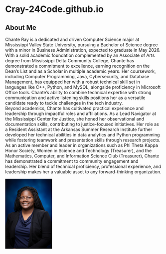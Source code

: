 # Cray-24Code.github.io

<h2>About Me</h2>
<p>
  Chante Ray is a dedicated and driven Computer Science major at Mississippi Valley State University, pursuing a Bachelor of Science degree with a minor in Business Administration, expected to graduate in May 2026. With a solid academic foundation complemented by an Associate of Arts degree from Mississippi Delta Community College, Chante has demonstrated a commitment to excellence, earning recognition on the Dean’s List and as a Scholar in multiple academic years. Her coursework, including Computer Programming, Java, Cybersecurity, and Database Management, has equipped her with a robust technical skill set in languages like C++, Python, and MySQL, alongside proficiency in Microsoft Office tools. Chante’s ability to combine technical expertise with strong communication and active listening skills positions her as a versatile candidate ready to tackle challenges in the tech industry. </br>Beyond academics, Chante has cultivated practical experience and leadership through impactful roles and affiliations. As a Lead Navigator at the Mississippi Center for Justice, she honed her observational and documentation skills, contributing to justice-focused initiatives. Her role as a Resident Assistant at the Arkansas Summer Research Institute further developed her technical abilities in data analytics and Python programming while fostering teamwork and presentation skills through research projects. As an active member and leader in organizations such as Phi Theta Kappa Honor Society, Women in Science and Technology (Treasurer), and the Mathematics, Computer, and Information Science Club (Treasurer), Chante has demonstrated a commitment to community engagement and leadership. Her blend of technical proficiency, professional experience, and leadership makes her a valuable asset to any forward-thinking organization.
</p>

<img src="ChanteRay_Headshot.jpg" width="150px">
